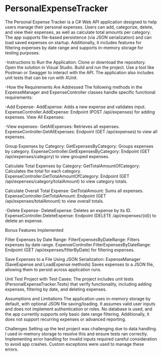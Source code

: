 # PersonalExpenseTracker
The Personal Expense Tracker is a C# Web API application designed to help users manage their personal expenses. Users can add, categorize, delete, and view their expenses, as well as calculate total amounts per category. The app supports file-based persistence (via JSON serialization) and can load saved expenses on startup. Additionally, it includes features for filtering expenses by date range and supports in-memory storage for testing purposes.


-Instructions to Run the Application:
Clone or download the repository.
Open the solution in Visual Studio.
Build and run the project.
Use a tool like Postman or Swagger to interact with the API.
The application also includes unit tests that can be run with XUnit.



-How the Requirements Are Addressed
The following methods in the ExpenseManager and ExpenseController classes handle specific functional requirements:

-Add Expense-
AddExpense: Adds a new expense and validates input.
ExpenseController.AddExpense: Endpoint (POST /api/expenses) for adding expenses.
View All Expenses:

-View expenses-
GetAllExpenses: Retrieves all expenses.
ExpenseController.GetAllExpenses: Endpoint (GET /api/expenses) to view all expenses.

Group Expenses by Category:
GetExpensesByCategory: Groups expenses by category.
ExpenseController.GetExpensesByCategory: Endpoint (GET /api/expenses/category) to view grouped expenses.

Calculate Total Expenses by Category:
GetTotalAmountOfCategory: Calculates the total for each category.
ExpenseController.GetTotalAmountOfCategory: Endpoint (GET /api/expenses/category/totalAmount) to view category totals.

Calculate Overall Total Expense:
GetTotalAmount: Sums all expenses.
ExpenseController.GetTotalAmount: Endpoint (GET /api/expenses/totalAmount) to view overall totals.

-Delete Expense-
DeleteExpense: Deletes an expense by its ID.
ExpenseController.DeleteExpense: Endpoint (DELETE /api/expenses/{id}) to delete an expense.


Bonus Features Implemented

Filter Expenses by Date Range:
FilterExpensesByDateRange: Filters expenses by date range.
ExpenseController.FilterExpensesByDateRange: Endpoint (GET /api/expenses/filterByDate) for filtering expenses.

Save Expenses to a File Using JSON Serialization:
ExpenseManager (SaveExpense and LoadExpense methods) Saves expenses to a JSON file, allowing them to persist across application runs.

Unit Test Project with Test Cases:
The project includes unit tests (PersonalExpenseTracker.Tests) that verify functionality, including adding expenses, filtering by date, and deleting expenses.

Assumptions and Limitations
The application uses in-memory storage by default, with optional JSON file saving/loading. It assumes valid user inputs and does not implement authentication or roles. No database is used, and the app currently supports only basic date range filtering. Additionally, it does not support recurring expenses or advanced reporting.


Challenges
Setting up the test project was challenging due to data handling. I used in-memory storage to resolve this and ensure tests ran correctly.
Implementing error handling for invalid inputs required careful consideration to avoid app crashes. Custom exceptions were used to manage these errors.
